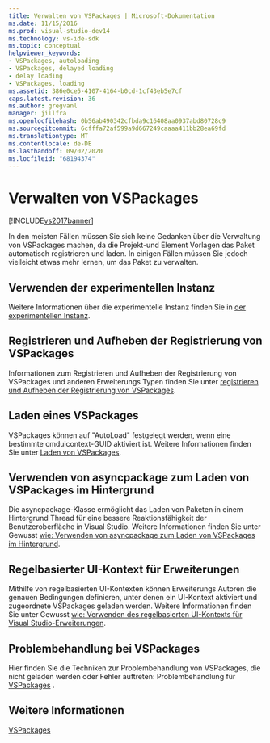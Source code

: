 ```yaml
---
title: Verwalten von VSPackages | Microsoft-Dokumentation
ms.date: 11/15/2016
ms.prod: visual-studio-dev14
ms.technology: vs-ide-sdk
ms.topic: conceptual
helpviewer_keywords:
- VSPackages, autoloading
- VSPackages, delayed loading
- delay loading
- VSPackages, loading
ms.assetid: 386e0ce5-4107-4164-b0cd-1cf43eb5e7cf
caps.latest.revision: 36
ms.author: gregvanl
manager: jillfra
ms.openlocfilehash: 0b56ab490342cfbda9c16408aa0937abd80728c9
ms.sourcegitcommit: 6cfffa72af599a9d667249caaaa411bb28ea69fd
ms.translationtype: MT
ms.contentlocale: de-DE
ms.lasthandoff: 09/02/2020
ms.locfileid: "68194374"
---
```

# <a name="managing-vspackages"></a>Verwalten von VSPackages
[!INCLUDE[vs2017banner](../includes/vs2017banner.md)]

In den meisten Fällen müssen Sie sich keine Gedanken über die Verwaltung von VSPackages machen, da die Projekt-und Element Vorlagen das Paket automatisch registrieren und laden. In einigen Fällen müssen Sie jedoch vielleicht etwas mehr lernen, um das Paket zu verwalten.  
  
## <a name="using-the-experimental-instance"></a>Verwenden der experimentellen Instanz  
 Weitere Informationen über die experimentelle Instanz finden Sie in [der experimentellen Instanz](../extensibility/the-experimental-instance.md).  
  
## <a name="registering-and-unregistering-vspackages"></a>Registrieren und Aufheben der Registrierung von VSPackages  
 Informationen zum Registrieren und Aufheben der Registrierung von VSPackages und anderen Erweiterungs Typen finden Sie unter [registrieren und Aufheben der Registrierung von VSPackages](../extensibility/registering-and-unregistering-vspackages.md).  
  
## <a name="loading-a-vspackage"></a>Laden eines VSPackages  
 VSPackages können auf "AutoLoad" festgelegt werden, wenn eine bestimmte cmduicontext-GUID aktiviert ist. Weitere Informationen finden Sie unter [Laden von VSPackages](../extensibility/loading-vspackages.md).  
  
## <a name="using-asyncpackage-to-load-vspackages-in-the-background"></a>Verwenden von asyncpackage zum Laden von VSPackages im Hintergrund  
 Die asyncpackage-Klasse ermöglicht das Laden von Paketen in einem Hintergrund Thread für eine bessere Reaktionsfähigkeit der Benutzeroberfläche in Visual Studio. Weitere Informationen finden Sie unter Gewusst [wie: Verwenden von asyncpackage zum Laden von VSPackages im Hintergrund](../extensibility/how-to-use-asyncpackage-to-load-vspackages-in-the-background.md).  
  
## <a name="rule-based-ui-context-for-extensions"></a>Regelbasierter UI-Kontext für Erweiterungen  
 Mithilfe von regelbasierten UI-Kontexten können Erweiterungs Autoren die genauen Bedingungen definieren, unter denen ein UI-Kontext aktiviert und zugeordnete VSPackages geladen werden. Weitere Informationen finden Sie unter Gewusst [wie: Verwenden des regelbasierten UI-Kontexts für Visual Studio-Erweiterungen](../extensibility/how-to-use-rule-based-ui-context-for-visual-studio-extensions.md).  
  
## <a name="troubleshooting-vspackages"></a>Problembehandlung bei VSPackages  
 Hier finden Sie die Techniken zur Problembehandlung von VSPackages, die nicht geladen werden oder Fehler auftreten: Problembehandlung für [VSPackages](../extensibility/troubleshooting-vspackages.md) .  
  
## <a name="see-also"></a>Weitere Informationen  
 [VSPackages](../extensibility/internals/vspackages.md)
